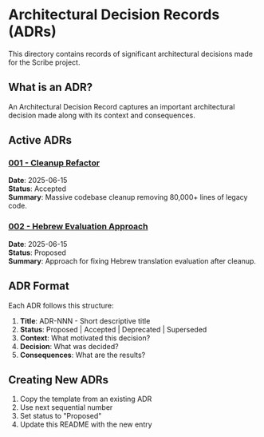 # Architectural Decision Records (ADRs)

This directory contains records of significant architectural decisions made for the Scribe project.

## What is an ADR?

An Architectural Decision Record captures an important architectural decision made along with its context and consequences.

## Active ADRs

### [001 - Cleanup Refactor](001-cleanup-refactor.md)
**Date**: 2025-06-15  
**Status**: Accepted  
**Summary**: Massive codebase cleanup removing 80,000+ lines of legacy code.

### [002 - Hebrew Evaluation Approach](002-hebrew-evaluation.md)
**Date**: 2025-06-15  
**Status**: Proposed  
**Summary**: Approach for fixing Hebrew translation evaluation after cleanup.

## ADR Format

Each ADR follows this structure:

1. **Title**: ADR-NNN - Short descriptive title
2. **Status**: Proposed | Accepted | Deprecated | Superseded
3. **Context**: What motivated this decision?
4. **Decision**: What was decided?
5. **Consequences**: What are the results?

## Creating New ADRs

1. Copy the template from an existing ADR
2. Use next sequential number
3. Set status to "Proposed"
4. Update this README with the new entry